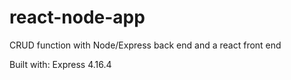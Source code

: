 # react-node-app
CRUD function with Node/Express back end and a react front end

Built with:
Express 4.16.4

